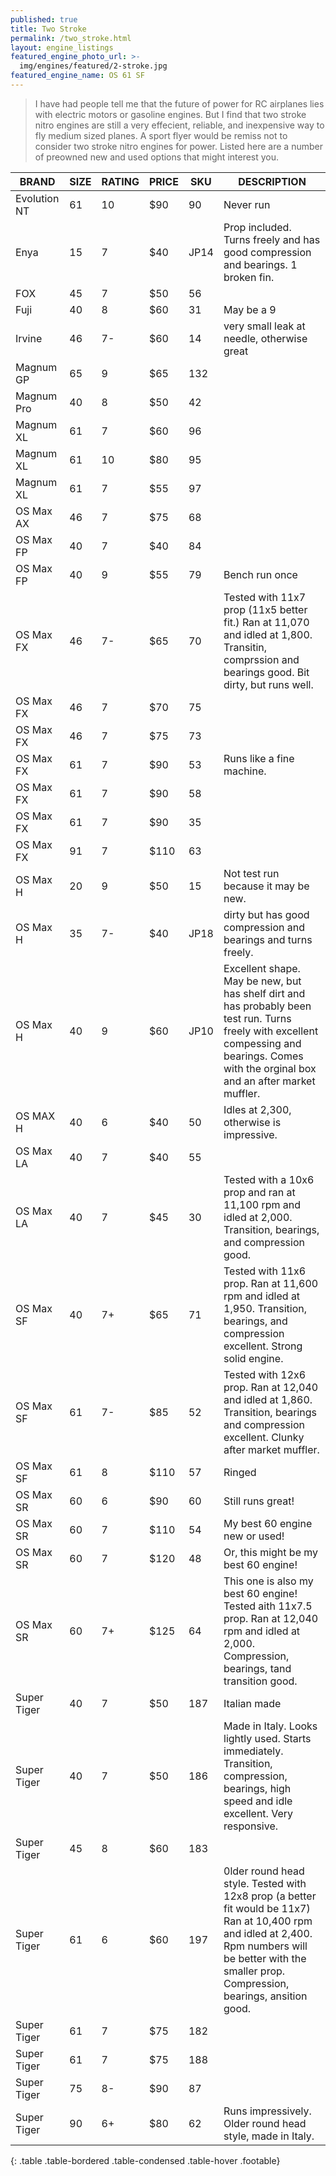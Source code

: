 ```yaml
---
published: true
title: Two Stroke
permalink: /two_stroke.html
layout: engine_listings
featured_engine_photo_url: >-
  img/engines/featured/2-stroke.jpg
featured_engine_name: OS 61 SF
---
```



> I have had people tell me that the future of power for RC airplanes lies with electric motors or gasoline engines. But I find that two stroke nitro engines are still a very effecient, reliable, and inexpensive way to fly medium sized planes. A sport flyer would be remiss not to consider two stroke nitro engines for power. Listed here are a number of preowned new and used options that might interest you.

BRAND             | SIZE  | RATING | PRICE | SKU   | DESCRIPTION
------------------|-------|--------|-------|-------|-------------------
Evolution NT      | 61    | 10     | $90   | 90    | Never run
Enya              | 15    | 7      | $40   | JP14  | Prop included.   Turns freely and has good compression and bearings.  1 broken fin.
FOX               | 45    | 7      | $50   | 56    |
Fuji              | 40    | 8      | $60   | 31    | May be a 9
Irvine            | 46    | 7-     | $60   | 14    | very small leak at needle, otherwise great
Magnum GP         | 65    | 9      | $65   | 132   |  
Magnum Pro        | 40    | 8      | $50   | 42    |
Magnum XL         | 61    | 7      | $60   | 96    | 
Magnum XL         | 61    | 10     | $80   | 95    |
Magnum XL         | 61    | 7      | $55   | 97    |
OS Max AX         | 46    | 7      | $75   | 68    |
OS Max FP         | 40    | 7      | $40   | 84    |
OS Max FP         | 40    | 9      | $55   | 79    | Bench run once
OS Max FX         | 46    | 7-     | $65   | 70    | Tested with 11x7 prop (11x5 better fit.) Ran at 11,070 and idled at 1,800. Transitin, comprssion and bearings good. Bit dirty, but runs well.
OS Max FX         | 46    | 7      | $70   | 75    |
OS Max FX         | 46    | 7      | $75   | 73    |
OS Max FX         | 61    | 7      | $90   | 53    | Runs like a fine machine.
OS Max FX         | 61    | 7      | $90   | 58    |
OS Max FX         | 61    | 7      | $90   | 35    |
OS Max FX         | 91    | 7      | $110  | 63    |
OS Max H          | 20    | 9      | $50   | 15    | Not test run because it may be new.
OS Max H          | 35    | 7-     | $40   | JP18  | dirty but has good compression and bearings and turns freely.
OS Max H          | 40    | 9      | $60   | JP10  | Excellent shape. May be new, but has shelf dirt and has probably been test run.  Turns freely with excellent compessing and bearings. Comes with the orginal box and an after market muffler. 
OS MAX H          | 40    | 6      | $40   | 50    | Idles at 2,300, otherwise is impressive.
OS Max LA         | 40    | 7      | $40   | 55    |
OS Max LA         | 40    | 7      | $45   | 30    | Tested with a 10x6 prop and ran at 11,100 rpm and idled at 2,000.  Transition, bearings, and compression good.
OS Max SF         | 40    | 7+     | $65   | 71    | Tested with 11x6 prop. Ran at 11,600 rpm and idled at 1,950. Transition, bearings, and compression excellent. Strong solid engine.
OS Max SF         | 61    | 7-     | $85   | 52    | Tested with 12x6 prop. Ran at 12,040 and idled at 1,860. Transition, bearings and compression excellent.  Clunky after market muffler.
OS Max SF         | 61    | 8      | $110  | 57    | Ringed
OS Max SR         | 60    | 6      | $90   | 60    | Still runs great!
OS Max SR         | 60    | 7      | $110  | 54    | My best 60 engine new or used!
OS Max SR         | 60    | 7      | $120  | 48    | Or, this might be my best 60 engine! 
OS Max SR         | 60    | 7+     | $125  | 64    | This one is also my best 60 engine!  Tested aith 11x7.5 prop. Ran at 12,040 rpm and idled at 2,000. Compression, bearings, tand transition good.
Super Tiger       | 40    | 7      | $50   | 187   | Italian made
Super Tiger       | 40    | 7      | $50   | 186   | Made in Italy.  Looks lightly used. Starts immediately.  Transition, compression, bearings, high speed and idle excellent.  Very responsive.
Super Tiger       | 45    | 8      | $60   | 183   |
Super Tiger       | 61    | 6      | $60   | 197   | 0lder round head style. Tested with 12x8 prop (a better fit would be 11x7) Ran at 10,400 rpm and idled at 2,400. Rpm numbers will be better with the smaller prop. Compression, bearings, ansition good. 
Super Tiger       | 61    | 7      | $75   | 182   |
Super Tiger       | 61    | 7      | $75   | 188   |
Super Tiger       | 75    | 8-     | $90   | 87    |
Super Tiger       | 90    | 6+     | $80   | 62    | Runs impressively.  Older round head style, made in Italy. 
{: .table .table-bordered .table-condensed .table-hover .footable}
